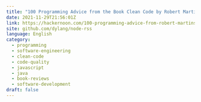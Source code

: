 ```yaml
---
title: "100 Programming Advice from the Book Clean Code by Robert Martin"
date: 2021-11-29T21:56:01Z
link: https://hackernoon.com/100-programming-advice-from-robert-martins-clean-code?source=rss&utm_medium=RSS&utm_source=news.12bit.vn
site: github.com/dylang/node-rss
language: English
category:
  - programming
  - software-engineering
  - clean-code
  - code-quality
  - javascript
  - java
  - book-reviews
  - software-development
draft: false
---
```

